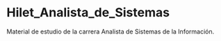 # Hilet_Analista_de_Sistemas
Material de estudio de la carrera Analista de Sistemas de la Información.
